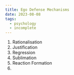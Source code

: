 ```yaml
---
title: Ego Defense Mechanisms
date: 2023-08-08
tags:
  - psychology
  - incomplete
---
```


1. Rationalisation
2. Justification 
3. Regression
4. Sublimation
5. Reaction Formation
6. 